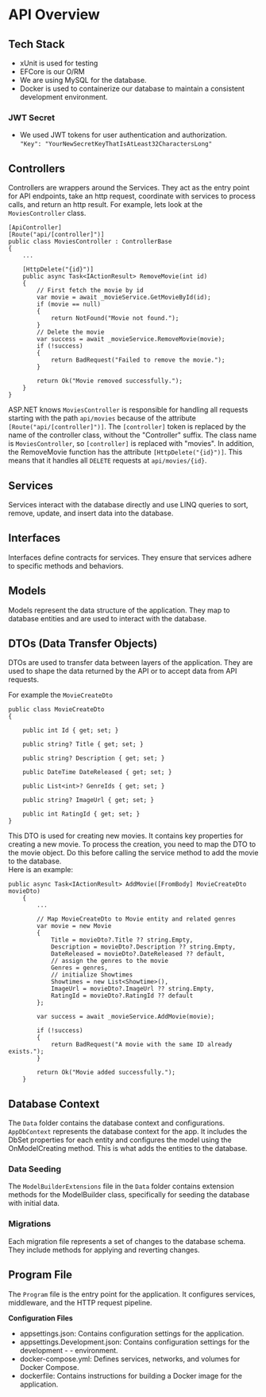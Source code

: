 # API Overview
## Tech Stack
- xUnit is used for testing
- EFCore is our O/RM
- We are using MySQL for the database.
- Docker is used to containerize our database to maintain a consistent development environment.

### JWT Secret
- We used JWT tokens for user authentication and authorization. <br>
`"Key": "YourNewSecretKeyThatIsAtLeast32CharactersLong"`

## Controllers
Controllers are wrappers around the Services. They act as the entry point for API endpoints, take an http request, coordinate with services to process calls, and return an http result. For example, lets look at the `MoviesController` class. <br>
    
    [ApiController]
    [Route("api/[controller]")]
    public class MoviesController : ControllerBase
    {
        ...

        [HttpDelete("{id}")]
        public async Task<IActionResult> RemoveMovie(int id)
        {
            // First fetch the movie by id
            var movie = await _movieService.GetMovieById(id);
            if (movie == null)
            {
                return NotFound("Movie not found.");
            }
            // Delete the movie
            var success = await _movieService.RemoveMovie(movie);
            if (!success)
            {
                return BadRequest("Failed to remove the movie.");
            }

            return Ok("Movie removed successfully.");
        }
    }

ASP.NET knows `MoviesController` is responsible for handling all requests starting with the path `api/movies` because of the attribute `[Route("api/[controller]")]`. The `[controller]` token is replaced by the name of the controller class, without the "Controller" suffix. The class name is `MoviesController`, so `[controller]` is replaced with "movies". In addition, the RemoveMovie function has the attribute `[HttpDelete("{id}")]`. This means that it handles all `DELETE` requests at `api/movies/{id}`. 

## Services
Services interact with the database directly and use LINQ queries to sort, remove, update, and insert data into the database.

## Interfaces 
Interfaces define contracts for services. They ensure that services adhere to specific methods and behaviors.

## Models
Models represent the data structure of the application. They map to database entities and are used to interact with the database.

## DTOs (Data Transfer Objects)
DTOs are used to transfer data between layers of the application. They are used to shape the data returned by the API or to accept data from API requests.

For example the `MovieCreateDto`


    public class MovieCreateDto
    {

        public int Id { get; set; }
    
        public string? Title { get; set; }
    
        public string? Description { get; set; }
    
        public DateTime DateReleased { get; set; }
    
        public List<int>? GenreIds { get; set; }
    
        public string? ImageUrl { get; set; }
    
        public int RatingId { get; set; }
    }
This DTO is used for creating new movies. It contains key properties for creating a new movie. To process the creation, you need to map the DTO to the movie object. Do this before calling the service method to add the movie to the database. <br>
Here is an example:

    public async Task<IActionResult> AddMovie([FromBody] MovieCreateDto movieDto)
        {
            ...

            // Map MovieCreateDto to Movie entity and related genres
            var movie = new Movie
            {
                Title = movieDto?.Title ?? string.Empty,
                Description = movieDto?.Description ?? string.Empty,
                DateReleased = movieDto?.DateReleased ?? default,
                // assign the genres to the movie
                Genres = genres,
                // initialize Showtimes
                Showtimes = new List<Showtime>(),
                ImageUrl = movieDto?.ImageUrl ?? string.Empty,
                RatingId = movieDto?.RatingId ?? default
            };

            var success = await _movieService.AddMovie(movie);

            if (!success)
            {
                return BadRequest("A movie with the same ID already exists.");
            }

            return Ok("Movie added successfully.");
        }

## Database Context
The `Data` folder contains the database context and configurations.
`AppDbContext` represents the database context for the app. It includes the DbSet properties for each entity and configures the model using the OnModelCreating method. This is what adds the entities to the database.<br>

### Data Seeding
The `ModelBuilderExtensions` file in the `Data` folder contains extension methods for the ModelBuilder class, specifically for seeding the database with initial data. 

### Migrations
Each migration file represents a set of changes to the database schema. They include methods for applying and reverting changes.

## Program File
The `Program` file is the entry point for the application. It configures services, middleware, and the HTTP request pipeline.

**Configuration Files**<br>
- appsettings.json: Contains configuration settings for the application.<br>
- appsettings.Development.json: Contains configuration settings for the development - - environment.<br>
- docker-compose.yml: Defines services, networks, and volumes for Docker Compose.<br>
- dockerfile: Contains instructions for building a Docker image for the application.